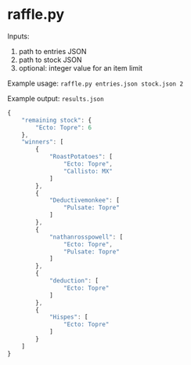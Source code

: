 # raffle.py

Inputs:

1. path to entries JSON 
2. path to stock JSON
3. optional: integer value for an item limit

Example usage: `raffle.py entries.json stock.json 2`

Example output: `results.json`
```javascript
{
    "remaining stock": {
        "Ecto: Topre": 6
    },
    "winners": [
        {
            "RoastPotatoes": [
                "Ecto: Topre",
                "Callisto: MX"
            ]
        },
        {
            "Deductivemonkee": [
                "Pulsate: Topre"
            ]
        },
        {
            "nathanrosspowell": [
                "Ecto: Topre",
                "Pulsate: Topre"
            ]
        },
        {
            "deduction": [
                "Ecto: Topre"
            ]
        },
        {
            "Hispes": [
                "Ecto: Topre"
            ]
        }
    ]
}
```
